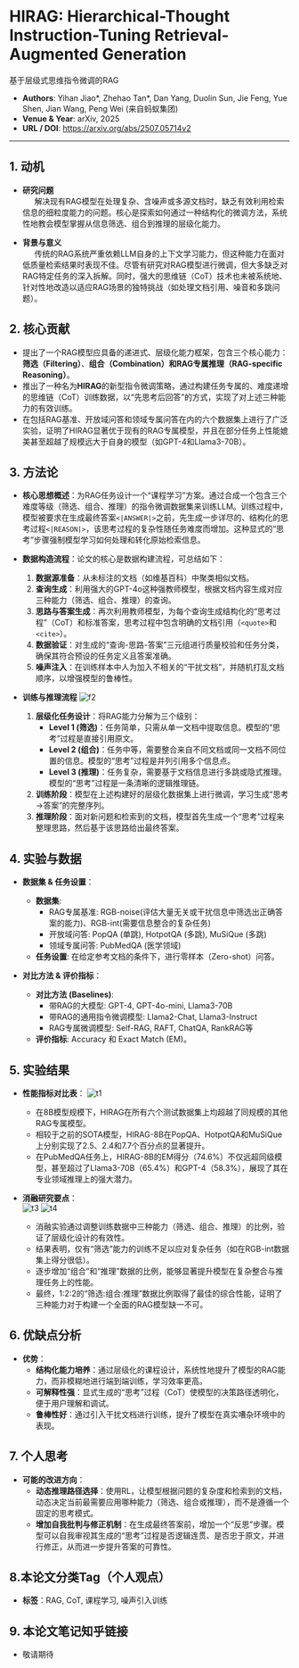 # HIRAG: Hierarchical-Thought Instruction-Tuning Retrieval-Augmented Generation
基于层级式思维指令微调的RAG

- **Authors**: Yihan Jiao*, Zhehao Tan*, Dan Yang, Duolin Sun, Jie Feng, Yue Shen, Jian Wang, Peng Wei (来自蚂蚁集团)
- **Venue & Year**: arXiv, 2025 
- **URL / DOI**: https://arxiv.org/abs/2507.05714v2

---

## 1. 动机

- **研究问题**<br> `   `解决现有RAG模型在处理复杂、含噪声或多源文档时，缺乏有效利用检索信息的细粒度能力的问题。核心是探索如何通过一种结构化的微调方法，系统性地教会模型掌握从信息筛选、组合到推理的层级化能力。

- **背景与意义**<br> `   `传统的RAG系统严重依赖LLM自身的上下文学习能力，但这种能力在面对低质量检索结果时表现不佳。尽管有研究对RAG模型进行微调，但大多缺乏对RAG特定任务的深入拆解。同时，强大的思维链（CoT）技术也未被系统地、针对性地改造以适应RAG场景的独特挑战（如处理文档引用、噪音和多跳问题）。

## 2. 核心贡献

- 提出了一个RAG模型应具备的递进式、层级化能力框架，包含三个核心能力：**筛选（Filtering）**、**组合（Combination）**和**RAG专属推理（RAG-specific Reasoning）**。
- 推出了一种名为**HIRAG**的新型指令微调策略，通过构建任务专属的、难度递增的思维链（CoT）训练数据，以“先思考后回答”的方式，实现了对上述三种能力的有效训练。
- 在包括RAG基准、开放域问答和领域专属问答在内的六个数据集上进行了广泛实验，证明了HIRAG显著优于现有的RAG专属模型，并且在部分任务上性能媲美甚至超越了规模远大于自身的模型（如GPT-4和Llama3-70B）。

## 3. 方法论

- **核心思想概述**：为RAG任务设计一个“课程学习”方案。通过合成一个包含三个难度等级（筛选、组合、推理）的指令微调数据集来训练LLM。训练过程中，模型被要求在生成最终答案`<|ANSWER|>`之前，先生成一步详尽的、结构化的思考过程`<|REASON|>`，该思考过程的复杂性随任务难度而增加。这种显式的“思考”步骤强制模型学习如何处理和转化原始检索信息。

- **数据构造流程**：论文的核心是数据构建流程，可总结如下：
    1.  **数据源准备**：从未标注的文档（如维基百科）中聚类相似文档。
    2.  **查询生成**：利用强大的GPT-4o这种强教师模型，根据文档内容生成对应三种能力（筛选、组合、推理）的查询。
    3.  **思路与答案生成**：再次利用教师模型，为每个查询生成结构化的“思考过程”（CoT）和标准答案，思考过程中包含明确的文档引用（`<quote>`和`<cite>`）。
    4.  **数据验证**：对生成的“查询-思路-答案”三元组进行质量校验和任务分类，确保其符合预设的任务定义且答案准确。
    5.  **噪声注入**：在训练样本中人为加入不相关的“干扰文档”，并随机打乱文档顺序，以增强模型的鲁棒性。

- **训练与推理流程**
  ![f2](image19/f2.png)
    1.  **层级化任务设计**：将RAG能力分解为三个级别：
        -   **Level 1 (筛选)**：任务简单，只需从单一文档中提取信息。模型的“思考”过程是直接引用原文。
        -   **Level 2 (组合)**：任务中等，需要整合来自不同文档或同一文档不同位置的信息。模型的“思考”过程是并列引用多个信息点。
        -   **Level 3 (推理)**：任务复杂，需要基于文档信息进行多跳或隐式推理。模型的“思考”过程是一条清晰的逻辑推理链。
    2.  **训练阶段**：模型在上述构建好的层级化数据集上进行微调，学习生成“思考→答案”的完整序列。
    3.  **推理阶段**：面对新问题和检索到的文档，模型首先生成一个“思考”过程来整理思路，然后基于该思路给出最终答案。

## 4. 实验与数据 

- **数据集 & 任务设置**：
    -   **数据集**:
        -   RAG专属基准: RGB-noise(评估大量无关或干扰信息中筛选出正确答案的能力)、RGB-int(需要信息整合的复杂任务)
        -   开放域问答: PopQA (单跳), HotpotQA (多跳), MuSiQue (多跳)
        -   领域专属问答: PubMedQA (医学领域)
    -   **任务设置**: 在给定参考文档的条件下，进行零样本（Zero-shot）问答。

- **对比方法 & 评价指标**：
    -   **对比方法 (Baselines)**:
        -   带RAG的大模型: GPT-4, GPT-4o-mini, Llama3-70B
        -   带RAG的通用指令微调模型: Llama2-Chat, Llama3-Instruct
        -   RAG专属微调模型: Self-RAG, RAFT, ChatQA, RankRAG等
    -   **评价指标**: Accuracy 和 Exact Match (EM)。

## 5. 实验结果

- **性能指标对比表**：
  ![t1](image19/t1.png)
    -   在8B模型规模下，HIRAG在所有六个测试数据集上均超越了同规模的其他RAG专属模型。
    -   相较于之前的SOTA模型，HIRAG-8B在PopQA、HotpotQA和MuSiQue上分别实现了2.5、2.4和7.7个百分点的显著提升。
    -   在PubMedQA任务上，HIRAG-8B的EM得分（74.6%）不仅远超同级模型，甚至超过了Llama3-70B（65.4%）和GPT-4（58.3%），展现了其在专业领域推理上的强大潜力。

- **消融研究要点**：
  <br>![t3](image19/t3.png)
  ![t4](image19/t4.png)
    -   消融实验通过调整训练数据中三种能力（筛选、组合、推理）的比例，验证了层级化设计的有效性。
    -   结果表明，仅有“筛选”能力的训练不足以应对复杂任务（如在RGB-int数据集上得分很低）。
    -   逐步增加“组合”和“推理”数据的比例，能够显著提升模型在复杂整合与推理任务上的性能。
    -   最终，1:2:2的“筛选:组合:推理”数据比例取得了最佳的综合性能，证明了三种能力对于构建一个全面的RAG模型缺一不可。

## 6. 优缺点分析 

- **优势**：
    -   **结构化能力培养**：通过层级化的课程设计，系统性地提升了模型的RAG能力，而非模糊地进行端到端训练，学习效率更高。
    -   **可解释性强**：显式生成的“思考”过程（CoT）使模型的决策路径透明化，便于用户理解和调试。
    -   **鲁棒性好**：通过引入干扰文档进行训练，提升了模型在真实嘈杂环境中的表现。


## 7. 个人思考 


- **可能的改进方向**：
    -   **动态推理路径选择**：使用RL，让模型根据问题的复杂度和检索到的文档，动态决定当前最需要应用哪种能力（筛选、组合或推理），而不是遵循一个固定的思考模式。
    -   **增加自我批判与修正机制**：在生成最终答案前，增加一个“反思”步骤。模型可以自我审视其生成的“思考”过程是否逻辑连贯、是否忠于原文，并进行修正，从而进一步提升答案的可靠性。

## 8.本论文分类Tag（个人观点）

- **标签**：RAG, CoT, 课程学习, 噪声引入训练

## 9. 本论文笔记知乎链接
* 敬请期待
